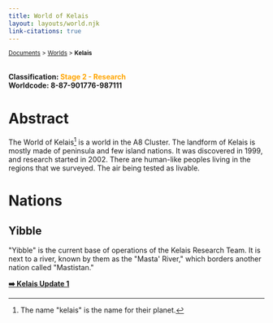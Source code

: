 ```yaml
---
title: World of Kelais
layout: layouts/world.njk
link-citations: true
---
```

<small><a href="/docs">Documents</a> > <a href="/docs/world">Worlds</a> > **Kelais**</small><br><br>

**Classification: <span style="color:orange;">Stage 2 - Research</span>**<br>
**Worldcode: 8-87-901776-987111**

# Abstract
The World of Kelais[^1] is a world in the A8 Cluster. The landform of Kelais is mostly made of peninsula and few island nations. It was discovered in 1999, and research started in 2002. There are human-like peoples living in the regions that we surveyed. The air being tested as livable.

# Nations

## Yibble
"Yibble" is the current base of operations of the Kelais Research Team. It is next to a river, known by them as the "Masta' River," which borders another nation called "Mastistan."

[^1]: The name "kelais" is the name for their planet.

<a href="/docs/world/kelais/update-1" style="font-weight: bolder;">➡️ Kelais Update 1</a>